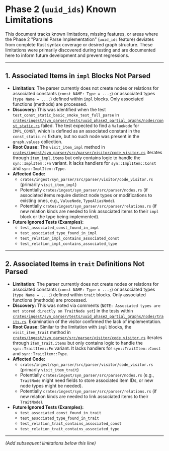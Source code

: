 # Phase 2 (`uuid_ids`) Known Limitations

This document tracks known limitations, missing features, or areas where the Phase 2 "Parallel Parse Implementation" (`uuid_ids` feature) deviates from complete Rust syntax coverage or desired graph structure. These limitations were primarily discovered during testing and are documented here to inform future development and prevent regressions.

---

## 1. Associated Items in `impl` Blocks Not Parsed

*   **Limitation:** The parser currently does not create nodes or relations for associated constants (`const NAME: Type = ...;`) or associated types (`type Name = ...;`) defined within `impl` blocks. Only associated functions (methods) are processed.
*   **Discovery:** This was identified when the test `test_const_static_basic_smoke_test_full_parse` in [`crates/ingest/syn_parser/tests/uuid_phase2_partial_graphs/nodes/const_static.rs`](../../../../crates/ingest/syn_parser/tests/uuid_phase2_partial_graphs/nodes/const_static.rs) failed. The test expected to find a `ValueNode` for `IMPL_CONST`, which is defined as an associated constant in the `const_static.rs` fixture, but no such node was present in the `graph.values` collection.
*   **Root Cause:** The `visit_item_impl` method in [`crates/ingest/syn_parser/src/parser/visitor/code_visitor.rs`](../../../../crates/ingest/syn_parser/src/parser/visitor/code_visitor.rs) iterates through `item_impl.items` but only contains logic to handle the `syn::ImplItem::Fn` variant. It lacks handlers for `syn::ImplItem::Const` and `syn::ImplItem::Type`.
*   **Affected Code:**
    *   `crates/ingest/syn_parser/src/parser/visitor/code_visitor.rs` (primarily `visit_item_impl`)
    *   Potentially `crates/ingest/syn_parser/src/parser/nodes.rs` (if associated items require distinct node types or modifications to existing ones, e.g., `ValueNode`, `TypeAliasNode`).
    *   Potentially `crates/ingest/syn_parser/src/parser/relations.rs` (if new relation kinds are needed to link associated items to their `impl` block or the type being implemented).
*   **Future Ignored Tests (Examples):**
    *   `test_associated_const_found_in_impl`
    *   `test_associated_type_found_in_impl`
    *   `test_relation_impl_contains_associated_const`
    *   `test_relation_impl_contains_associated_type`

---

## 2. Associated Items in `trait` Definitions Not Parsed

*   **Limitation:** The parser currently does not create nodes or relations for associated constants (`const NAME: Type = ...;`) or associated types (`type Name = ...;`) defined within `trait` blocks. Only associated functions (methods) are processed.
*   **Discovery:** This was noted via comments (`NOTE: Associated types are not stored directly on TraitNode yet`) in the tests within [`crates/ingest/syn_parser/tests/uuid_phase2_partial_graphs/nodes/traits.rs`](../../../../crates/ingest/syn_parser/tests/uuid_phase2_partial_graphs/nodes/traits.rs). Examination of the visitor confirmed the lack of implementation.
*   **Root Cause:** Similar to the limitation with `impl` blocks, the `visit_item_trait` method in [`crates/ingest/syn_parser/src/parser/visitor/code_visitor.rs`](../../../../crates/ingest/syn_parser/src/parser/visitor/code_visitor.rs) iterates through `item_trait.items` but only contains logic to handle the `syn::TraitItem::Fn` variant. It lacks handlers for `syn::TraitItem::Const` and `syn::TraitItem::Type`.
*   **Affected Code:**
    *   `crates/ingest/syn_parser/src/parser/visitor/code_visitor.rs` (primarily `visit_item_trait`)
    *   Potentially `crates/ingest/syn_parser/src/parser/nodes.rs` (e.g., `TraitNode` might need fields to store associated item IDs, or new node types might be needed).
    *   Potentially `crates/ingest/syn_parser/src/parser/relations.rs` (if new relation kinds are needed to link associated items to their `TraitNode`).
*   **Future Ignored Tests (Examples):**
    *   `test_associated_const_found_in_trait`
    *   `test_associated_type_found_in_trait`
    *   `test_relation_trait_contains_associated_const`
    *   `test_relation_trait_contains_associated_type`

---

*(Add subsequent limitations below this line)*
